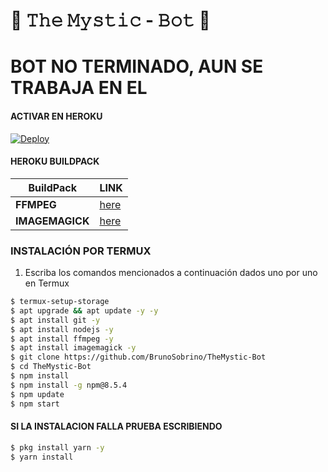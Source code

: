 # 🧿 𝚃𝚑𝚎 𝙼𝚢𝚜𝚝𝚒𝚌 - 𝙱𝚘𝚝 🔮

# BOT NO TERMINADO, AUN SE TRABAJA EN EL 

#### ACTIVAR EN HEROKU
[![Deploy](https://www.herokucdn.com/deploy/button.svg)](https://heroku.com/deploy?template=https://github.com/BrunoSobrino/TheMystic-Bot)

#### HEROKU BUILDPACK
| BuildPack | LINK |
|--------|--------|
| **FFMPEG** |[here](https://github.com/jonathanong/heroku-buildpack-ffmpeg-latest) |
| **IMAGEMAGICK** | [here](https://github.com/DuckyTeam/heroku-buildpack-imagemagick) |

### INSTALACIÓN POR TERMUX
1. Escriba los comandos mencionados a continuación dados uno por uno en Termux
```sh
$ termux-setup-storage
$ apt upgrade && apt update -y -y
$ apt install git -y
$ apt install nodejs -y
$ apt install ffmpeg -y
$ apt install imagemagick -y
$ git clone https://github.com/BrunoSobrino/TheMystic-Bot
$ cd TheMystic-Bot
$ npm install
$ npm install -g npm@8.5.4
$ npm update
$ npm start
```
#### SI LA INSTALACION FALLA PRUEBA ESCRIBIENDO
```sh
$ pkg install yarn -y
$ yarn install
```
